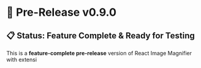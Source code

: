 # 🚀 Pre-Release v0.9.0

## 📋 Status: Feature Complete & Ready for Testing

This is a **feature-complete pre-release** version of React Image Magnifier with extensi